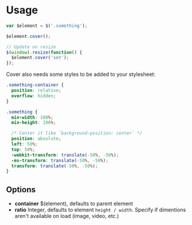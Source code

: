 # Usage

```js
var $element = $('.something');

$element.cover();

// Update on resize
$(window).resize(function() {
  $element.cover('set');
});
```

Cover also needs some styles to be added to your stylesheet:

```css
.something-container {
  position: relative;
  overflow: hidden;
}

.something {
  min-width: 100%;
  min-height: 100%;

  /* Center it like `background-position: center` */
  position: absolute;
  left: 50%;
  top: 50%;
  -webkit-transform: translate(-50%, -50%);
  -ms-transform: translate(-50%, -50%);
  transform: translate(-50%, -50%);
}
```

## Options
- **container** $(element), defaults to parent element
- **ratio** Integer, defaults to element `height / width`. Specify if dimentions aren't available on load (image, video, etc.)